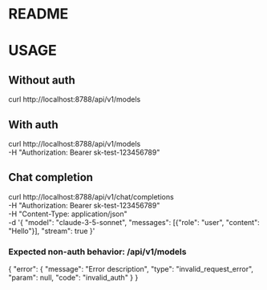 # README

# USAGE

## Without auth
curl http://localhost:8788/api/v1/models

## With auth
curl http://localhost:8788/api/v1/models \
  -H "Authorization: Bearer sk-test-123456789"

## Chat completion
curl http://localhost:8788/api/v1/chat/completions \
  -H "Authorization: Bearer sk-test-123456789" \
  -H "Content-Type: application/json" \
  -d '{
    "model": "claude-3-5-sonnet",
    "messages": [{"role": "user", "content": "Hello"}],
    "stream": true
  }'
 
### Expected non-auth behavior: /api/v1/models
{
  "error": {
    "message": "Error description",
    "type": "invalid_request_error",
    "param": null,
    "code": "invalid_auth"
  }
}